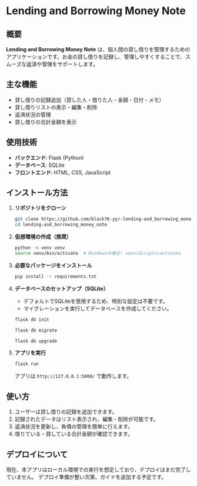 # Lending and Borrowing Money Note

## 概要
**Lending and Borrowing Money Note** は、個人間の貸し借りを管理するためのアプリケーションです。お金の貸し借りを記録し、管理しやすくすることで、スムーズな返済や管理をサポートします。

## 主な機能
- 貸し借りの記録追加（貸した人・借りた人・金額・日付・メモ）
- 貸し借りリストの表示・編集・削除
- 返済状況の管理
- 貸し借りの合計金額を表示

## 使用技術
- **バックエンド**: Flask (Python)
- **データベース**: SQLite
- **フロントエンド**: HTML, CSS, JavaScript

## インストール方法
1. **リポジトリをクローン**
   ```sh
   git clone https://github.com/black76-yy/-lending-and_borrowing_money_note.git
   cd lending-and_borrowing_money_note
   ```

2. **仮想環境の作成（推奨）**
   ```sh
   python -m venv venv
   source venv/bin/activate  # Windowsの場合: venv\Scripts\activate
   ```

3. **必要なパッケージをインストール**
   ```sh
   pip install -r requirements.txt
   ```

4. **データベースのセットアップ（SQLite）**
   - デフォルトでSQLiteを使用するため、特別な設定は不要です。
   - マイグレーションを実行してデータベースを作成してください。
   ```sh
   flask db init
   ```
   ```sh
   flask db migrate
   ```
   ```sh
   flask db upgrade
   ```

5. **アプリを実行**
   ```sh
   flask run
   ```
   アプリは `http://127.0.0.1:5000/` で動作します。

## 使い方
1. ユーザーは貸し借りの記録を追加できます。
2. 記録されたデータはリスト表示され、編集・削除が可能です。
3. 返済状況を更新し、負債の管理を簡単に行えます。
4. 借りている・貸している合計金額が確認できます。

## デプロイについて
現在、本アプリはローカル環境での実行を想定しており、デプロイはまだ完了していません。
デプロイ準備が整い次第、ガイドを追加する予定です。



